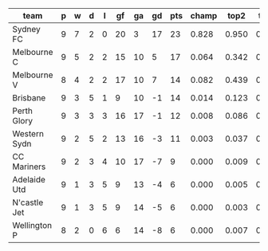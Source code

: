 |     team     | p | w | d | l | gf | ga | gd | pts | champ | top2  | top3  | top4  |  5-7  | bot4  | bot3  | bot2  |
|--------------|---|---|---|---|----|----|----|-----|-------|-------|-------|-------|-------|-------|-------|-------|
| Sydney FC    | 9 | 7 | 2 | 0 | 20 |  3 | 17 |  23 | 0.828 | 0.950 | 0.986 | 0.997 | 0.003 | 0.000 | 0.000 | 0.000|
| Melbourne C  | 9 | 5 | 2 | 2 | 15 | 10 |  5 |  17 | 0.064 | 0.342 | 0.615 | 0.791 | 0.188 | 0.050 | 0.021 | 0.007|
| Melbourne V  | 8 | 4 | 2 | 2 | 17 | 10 |  7 |  14 | 0.082 | 0.439 | 0.681 | 0.827 | 0.157 | 0.039 | 0.016 | 0.006|
| Brisbane     | 9 | 3 | 5 | 1 |  9 | 10 | -1 |  14 | 0.014 | 0.123 | 0.300 | 0.514 | 0.398 | 0.173 | 0.089 | 0.039|
| Perth Glory  | 9 | 3 | 3 | 3 | 16 | 17 | -1 |  12 | 0.008 | 0.086 | 0.216 | 0.403 | 0.457 | 0.242 | 0.140 | 0.067|
| Western Sydn | 9 | 2 | 5 | 2 | 13 | 16 | -3 |  11 | 0.003 | 0.037 | 0.114 | 0.235 | 0.498 | 0.420 | 0.267 | 0.143|
| CC Mariners  | 9 | 2 | 3 | 4 | 10 | 17 | -7 |   9 | 0.000 | 0.009 | 0.031 | 0.077 | 0.390 | 0.714 | 0.533 | 0.348|
| Adelaide Utd | 9 | 1 | 3 | 5 |  9 | 13 | -4 |   6 | 0.000 | 0.005 | 0.018 | 0.044 | 0.285 | 0.808 | 0.671 | 0.497|
| N'castle Jet | 9 | 1 | 3 | 5 |  9 | 14 | -5 |   6 | 0.000 | 0.003 | 0.016 | 0.044 | 0.290 | 0.806 | 0.666 | 0.488|
| Wellington P | 8 | 2 | 0 | 6 |  6 | 14 | -8 |   6 | 0.000 | 0.007 | 0.025 | 0.070 | 0.334 | 0.747 | 0.597 | 0.406|
